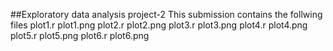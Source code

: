 ##Exploratory data analysis project-2
This submission contains the follwing files
plot1.r
plot1.png
plot2.r
plot2.png
plot3.r
plot3.png
plot4.r
plot4.png
plot5.r
plot5.png
plot6.r
plot6.png

